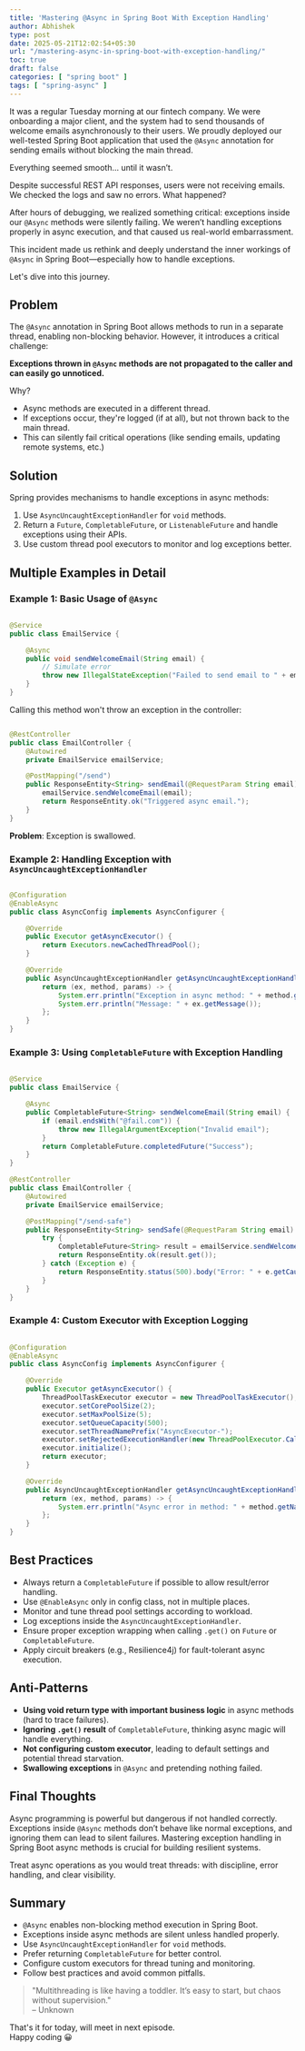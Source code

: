```yaml
---
title: 'Mastering @Async in Spring Boot With Exception Handling'
author: Abhishek
type: post
date: 2025-05-21T12:02:54+05:30
url: "/mastering-async-in-spring-boot-with-exception-handling/"
toc: true
draft: false
categories: [ "spring boot" ]
tags: [ "spring-async" ]
---
```


It was a regular Tuesday morning at our fintech company. We were onboarding a major client, and the system had to send
thousands of welcome emails asynchronously to their users. We proudly deployed our well-tested Spring Boot application
that used the `@Async` annotation for sending emails without blocking the main thread.

Everything seemed smooth... until it wasn’t.

Despite successful REST API responses, users were not receiving emails. We checked the logs and saw no errors. What
happened?

After hours of debugging, we realized something critical: exceptions inside our `@Async` methods were silently failing.
We weren’t handling exceptions properly in async execution, and that caused us real-world embarrassment.

This incident made us rethink and deeply understand the inner workings of `@Async` in Spring Boot—especially how to
handle exceptions.

Let's dive into this journey.

## Problem

The `@Async` annotation in Spring Boot allows methods to run in a separate thread, enabling non-blocking behavior.
However, it introduces a critical challenge:

**Exceptions thrown in `@Async` methods are not propagated to the caller and can easily go unnoticed.**

Why?

* Async methods are executed in a different thread.
* If exceptions occur, they're logged (if at all), but not thrown back to the main thread.
* This can silently fail critical operations (like sending emails, updating remote systems, etc.)

## Solution

Spring provides mechanisms to handle exceptions in async methods:

1. Use `AsyncUncaughtExceptionHandler` for `void` methods.
2. Return a `Future`, `CompletableFuture`, or `ListenableFuture` and handle exceptions using their APIs.
3. Use custom thread pool executors to monitor and log exceptions better.

## Multiple Examples in Detail

### Example 1: Basic Usage of `@Async`

```java

@Service
public class EmailService {

    @Async
    public void sendWelcomeEmail(String email) {
        // Simulate error
        throw new IllegalStateException("Failed to send email to " + email);
    }
}
```

Calling this method won't throw an exception in the controller:

```java

@RestController
public class EmailController {
    @Autowired
    private EmailService emailService;

    @PostMapping("/send")
    public ResponseEntity<String> sendEmail(@RequestParam String email) {
        emailService.sendWelcomeEmail(email);
        return ResponseEntity.ok("Triggered async email.");
    }
}
```

**Problem**: Exception is swallowed.

### Example 2: Handling Exception with `AsyncUncaughtExceptionHandler`

```java

@Configuration
@EnableAsync
public class AsyncConfig implements AsyncConfigurer {

    @Override
    public Executor getAsyncExecutor() {
        return Executors.newCachedThreadPool();
    }

    @Override
    public AsyncUncaughtExceptionHandler getAsyncUncaughtExceptionHandler() {
        return (ex, method, params) -> {
            System.err.println("Exception in async method: " + method.getName());
            System.err.println("Message: " + ex.getMessage());
        };
    }
}
```

### Example 3: Using `CompletableFuture` with Exception Handling

```java

@Service
public class EmailService {

    @Async
    public CompletableFuture<String> sendWelcomeEmail(String email) {
        if (email.endsWith("@fail.com")) {
            throw new IllegalArgumentException("Invalid email");
        }
        return CompletableFuture.completedFuture("Success");
    }
}

@RestController
public class EmailController {
    @Autowired
    private EmailService emailService;

    @PostMapping("/send-safe")
    public ResponseEntity<String> sendSafe(@RequestParam String email) {
        try {
            CompletableFuture<String> result = emailService.sendWelcomeEmail(email);
            return ResponseEntity.ok(result.get());
        } catch (Exception e) {
            return ResponseEntity.status(500).body("Error: " + e.getCause().getMessage());
        }
    }
}
```

### Example 4: Custom Executor with Exception Logging

```java

@Configuration
@EnableAsync
public class AsyncConfig implements AsyncConfigurer {

    @Override
    public Executor getAsyncExecutor() {
        ThreadPoolTaskExecutor executor = new ThreadPoolTaskExecutor();
        executor.setCorePoolSize(2);
        executor.setMaxPoolSize(5);
        executor.setQueueCapacity(500);
        executor.setThreadNamePrefix("AsyncExecutor-");
        executor.setRejectedExecutionHandler(new ThreadPoolExecutor.CallerRunsPolicy());
        executor.initialize();
        return executor;
    }

    @Override
    public AsyncUncaughtExceptionHandler getAsyncUncaughtExceptionHandler() {
        return (ex, method, params) -> {
            System.err.println("Async error in method: " + method.getName());
        };
    }
}
```

## Best Practices

* Always return a `CompletableFuture` if possible to allow result/error handling.
* Use `@EnableAsync` only in config class, not in multiple places.
* Monitor and tune thread pool settings according to workload.
* Log exceptions inside the `AsyncUncaughtExceptionHandler`.
* Ensure proper exception wrapping when calling `.get()` on `Future` or `CompletableFuture`.
* Apply circuit breakers (e.g., Resilience4j) for fault-tolerant async execution.

## Anti-Patterns

* **Using void return type with important business logic** in async methods (hard to trace failures).
* **Ignoring `.get()` result** of `CompletableFuture`, thinking async magic will handle everything.
* **Not configuring custom executor**, leading to default settings and potential thread starvation.
* **Swallowing exceptions** in `@Async` and pretending nothing failed.

## Final Thoughts

Async programming is powerful but dangerous if not handled correctly. Exceptions inside `@Async` methods don’t behave
like normal exceptions, and ignoring them can lead to silent failures. Mastering exception handling in Spring Boot async
methods is crucial for building resilient systems.

Treat async operations as you would treat threads: with discipline, error handling, and clear visibility.

## Summary

* `@Async` enables non-blocking method execution in Spring Boot.
* Exceptions inside async methods are silent unless handled properly.
* Use `AsyncUncaughtExceptionHandler` for `void` methods.
* Prefer returning `CompletableFuture` for better control.
* Configure custom executors for thread tuning and monitoring.
* Follow best practices and avoid common pitfalls.

> "Multithreading is like having a toddler. It’s easy to start, but chaos without supervision."   
> – Unknown



That's it for today, will meet in next episode.  
Happy coding 😀
